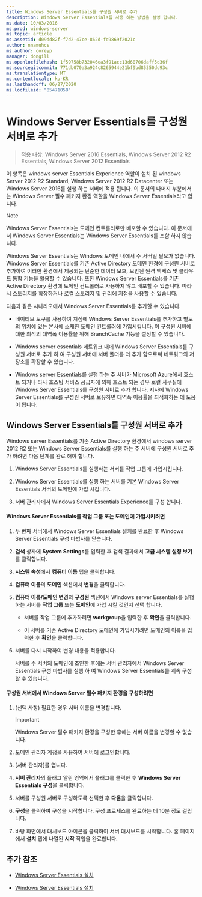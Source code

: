 ```yaml
---
title: Windows Server Essentials를 구성원 서버로 추가
description: Windows Server Essentials를 사용 하는 방법을 설명 합니다.
ms.date: 10/03/2016
ms.prod: windows-server
ms.topic: article
ms.assetid: d09dd82f-f7d2-47ce-862d-fd9869f2021c
author: nnamuhcs
ms.author: coreyp
manager: dongill
ms.openlocfilehash: 1f59758b732046ea3f91acc13d60706daff5d36f
ms.sourcegitcommit: 771db070a3a924c8265944e21bf9bd85350dd93c
ms.translationtype: MT
ms.contentlocale: ko-KR
ms.lasthandoff: 06/27/2020
ms.locfileid: "85471058"
---
```

# <a name="add-windows-server-essentials-as-a-member-server"></a>Windows Server Essentials를 구성원 서버로 추가

>적용 대상: Windows Server 2016 Essentials, Windows Server 2012 R2 Essentials, Windows Server 2012 Essentials

이 항목은 windows server Essentials Experience 역할이 설치 된 windows Server 2012 R2 Standard, Windows Server 2012 R2 Datacenter 또는 Windows Server 2016를 실행 하는 서버에 적용 됩니다. 이 문서의 나머지 부분에서는 Windows Server 필수 패키지 환경 역할을 Windows Server Essentials라고 합니다.

> [!NOTE]
>   Windows Server Essentials는 도메인 컨트롤러로만 배포할 수 있습니다. 이 문서에서 Windows Server Essentials는 Windows Server Essentials를 포함 하지 않습니다.

 Windows Server Essentials는 Windows 도메인 내에서 주 서버일 필요가 없습니다. Windows Server Essentials를 기존 Active Directory 도메인 환경에 구성원 서버로 추가하여 이러한 환경에서 제공되는 단순한 데이터 보호, 보안된 원격 액세스 및 클라우드 통합 기능을 활용할 수 있습니다. 또한 Windows Server Essentials를 기존 Active Directory 환경에 도메인 컨트롤러로 사용하지 않고 배포할 수 있습니다. 따라서 스토리지를 확장하거나 로컬 스토리지 및 관리에 지점을 사용할 수 있습니다.

 다음과 같은 시나리오에서 Windows Server Essentials를 추가할 수 있습니다.

-   네이티브 도구를 사용하여 지점에 Windows Server Essentials를 추가하고 별도의 위치에 있는 본사에 소재한 도메인 컨트롤러에 가입시킵니다. 이 구성원 서버에 대한 최적의 대역폭 이용률을 위해 BranchCache 기능을 설정할 수 있습니다.

-   Windows server essentials 네트워크 내에 Windows Server Essentials를 구성원 서버로 추가 하 여 구성원 서버에 서버 폴더를 더 추가 함으로써 네트워크의 저장소를 확장할 수 있습니다.

-   Windows server Essentials를 실행 하는 주 서버가 Microsoft Azure에서 호스트 되거나 타사 호스팅 서비스 공급자에 의해 호스트 되는 경우 로컬 사무실에 Windows Server Essentials를 구성원 서버로 추가 합니다. 지사에 Windows Server Essentials를 구성원 서버로 보유하면 대역폭 이용률을 최적화하는 데 도움이 됩니다.

## <a name="adding-windows-server-essentials-as-a-member-server"></a>Windows Server Essentials를 구성원 서버로 추가
 Windows server Essentials를 기존 Active Directory 환경에서 windows server 2012 R2 또는 Windows Server Essentials를 실행 하는 주 서버에 구성원 서버로 추가 하려면 다음 단계를 완료 해야 합니다.

1.  Windows Server Essentials를 실행하는 서버를 작업 그룹에 가입시킵니다.

2.  Windows Server Essentials를 실행 하는 서버를 기본 Windows Server Essentials 서버의 도메인에 가입 시킵니다.

3.  서버 관리자에서 Windows Server Essentials Experience를 구성 합니다.

#### <a name="to-join-windows-server-essentials-to-a-workgroup-or-domain"></a>Windows Server Essentials를 작업 그룹 또는 도메인에 가입시키려면

1. 두 번째 서버에서 Windows Server Essentials 설치를 완료한 후 Windows Server Essentials 구성 마법사를 닫습니다.

2. **검색** 상자에 **System Settings**를 입력한 후 검색 결과에서 **고급 시스템 설정 보기**를 클릭합니다.

3. **시스템 속성**에서 **컴퓨터 이름** 탭을 클릭합니다.

4. **컴퓨터 이름**의 **도메인** 섹션에서 **변경**을 클릭합니다.

5. **컴퓨터 이름/도메인 변경**의 **구성원** 섹션에서 Windows server Essentials를 실행 하는 서버를 **작업 그룹** 또는 **도메인**에 가입 시킬 것인지 선택 합니다.

   -   서버를 작업 그룹에 추가하려면 **workgroup**을 입력한 후 **확인**을 클릭합니다.

   -   이 서버를 기존 Active Directory 도메인에 가입시키려면 도메인의 이름을 입력한 후 **확인**을 클릭합니다.

6. 서버를 다시 시작하여 변경 내용을 적용합니다.

   서버를 주 서버의 도메인에 조인한 후에는 서버 관리자에서 Windows Server Essentials 구성 마법사를 실행 하 여 Windows Server Essentials를 계속 구성할 수 있습니다.

#### <a name="to-configure-windows-server-essentials-experience-on-a-member-server"></a>구성원 서버에서 Windows Server 필수 패키지 환경을 구성하려면

1.  (선택 사항) 필요한 경우 서버 이름을 변경합니다.

    > [!IMPORTANT]
    >  Windows Server 필수 패키지 환경을 구성한 후에는 서버 이름을 변경할 수 없습니다.

2.  도메인 관리자 계정을 사용하여 서버에 로그인합니다.

3.  [서버 관리자]를 엽니다.

4.  **서버 관리자**의 플래그 알림 영역에서 플래그를 클릭한 후 **Windows Server Essentials 구성**을 클릭합니다.

5.  서버를 구성원 서버로 구성하도록 선택한 후 **다음**을 클릭합니다.

6.  **구성**을 클릭하여 구성을 시작합니다. 구성 프로세스를 완료하는 데 10분 정도 걸립니다.

7.  바탕 화면에서 대시보드 아이콘을 클릭하여 서버 대시보드를 시작합니다. 홈 페이지에서 **설치** 탭에 나열된 **시작** 작업을 완료합니다.

## <a name="additional-references"></a>추가 참조


-   [Windows Server Essentials 설치](Install-Windows-Server-Essentials.md)

-   [Windows Server Essentials 설치](../install/Install-Windows-Server-Essentials.md)

